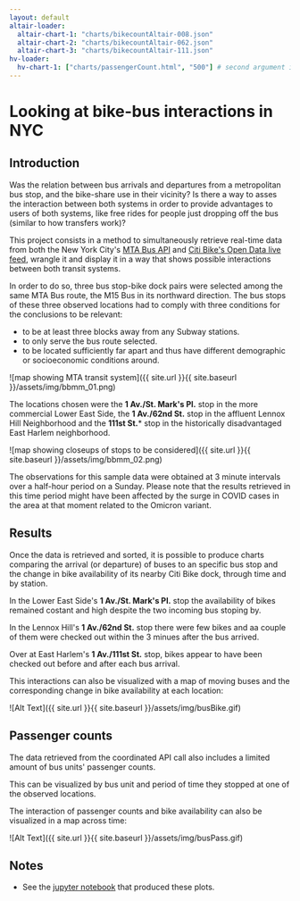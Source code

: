 ```yaml
---
layout: default
altair-loader:
  altair-chart-1: "charts/bikecountAltair-008.json"
  altair-chart-2: "charts/bikecountAltair-062.json"
  altair-chart-3: "charts/bikecountAltair-111.json"
hv-loader:
  hv-chart-1: ["charts/passengerCount.html", "500"] # second argument is the desired height
---
```


# Looking at bike-bus interactions in NYC

## Introduction

Was the relation between bus arrivals and departures from a metropolitan bus stop, and the bike-share use in their vicinity? Is there a way to asses the interaction between both systems in order to provide advantages to users of both systems, like free rides for people just dropping off the bus (similar to how transfers work)? 

This project consists in a method to simultaneously retrieve real-time data from both the New York City's [MTA Bus API](https://bt.mta.info/wiki/Developers/Index) and [Citi Bike's Open Data live feed](https://ride.citibikenyc.com/system-data), wrangle it and display it in a way that shows possible interactions between both transit systems.

In order to do so, three bus stop-bike dock pairs were selected among the same MTA Bus route, the M15 Bus in its northward direction. The bus stops of these three observed locations had to comply with three conditions for the conclusions to be relevant:

* to be at least three blocks away from any Subway stations.
* to only serve the bus route selected.
* to be located sufficiently far apart and thus have different demographic or socioeconomic conditions around.


![map showing MTA transit system]({{ site.url }}{{ site.baseurl }}/assets/img/bbmm_01.png)


The locations chosen were the **1 Av./St. Mark's Pl.** stop in the more commercial Lower East Side, the **1 Av./62nd St.** stop in the affluent Lennox Hill Neighborhood and the **111st St.*** stop in the historically disadvantaged East Harlem neighborhood.


![map showing closeups of stops to be considered]({{ site.url }}{{ site.baseurl }}/assets/img/bbmm_02.png)



The observations for this sample data were obtained at 3 minute intervals over a half-hour period on a Sunday. Please note that the results retrieved in this time period might have been affected by the surge in COVID cases in the area at that moment related to the Omicron variant.


## Results

Once the data is retrieved and sorted, it is possible to produce charts comparing the arrival (or departure) of buses to an specific bus stop and the change in bike availability of its nearby Citi Bike dock, through time and by station.



<div id="altair-chart-1"></div>

In the Lower East Side's **1 Av./St. Mark's Pl.** stop the availability of bikes remained costant and high despite the two incoming bus stoping by.

<div id="altair-chart-2"></div>

In the Lennox Hill's **1 Av./62nd St.** stop there were few bikes and aa couple of them were checked out within the 3 minues after the bus arrived.

<div id="altair-chart-3"></div>

Over at East Harlem's **1 Av./111st St.** stop, bikes appear to have been checked out before and after each bus arrival.


This interactions can also be visualized with a map of moving buses and the corresponding change in bike availability at each location:


![Alt Text]({{ site.url }}{{ site.baseurl }}/assets/img/busBike.gif)



## Passenger counts

The data retrieved from the coordinated API call also includes a limited amount of bus units' passenger counts.

This can be visualized by bus unit and period of time they stopped at one of the observed locations.

<div id="hv-chart-1"></div>


The interaction of passenger counts and bike availability can also be visualized in a map across time:


![Alt Text]({{ site.url }}{{ site.baseurl }}/assets/img/busPass.gif)


## Notes

- See the [jupyter notebook](https://github.com/golete/bike-bus-project/blob/main/550-Final_Main.ipynb) that produced these plots.

